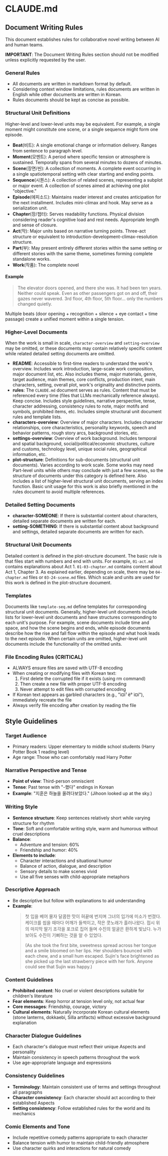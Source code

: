# CLAUDE.md

## Document Writing Rules

This document establishes rules for collaborative novel writing between AI and human teams.

**IMPORTANT**: The Document Writing Rules section should not be modified unless explicitly requested by the user.

### General Rules

- All documents are written in markdown format by default.
- Considering context window limitations, rules documents are written in English while other documents are written in Korean.
- Rules documents should be kept as concise as possible.

### Structural Unit Definitions

Higher-level and lower-level units may be equivalent. For example, a single moment might constitute one scene, or a single sequence might form one episode.

- **Beat**(비트): A single emotional change or information delivery. Ranges from sentence to paragraph level.
- **Moment**(모멘트): A period where specific tension or atmosphere is sustained. Temporally spans from several minutes to dozens of minutes.
- **Scene**(장면/씬): A collection of moments. A complete event occurring in a single spatiotemporal setting with clear starting and ending points.
- **Sequence**(시퀀스): A collection of related scenes, representing a subplot or major event. A collection of scenes aimed at achieving one plot "objective."
- **Episode**(에피소드): Maintains reader interest and creates anticipation for the next installment. Includes mini-climax and hook. May serve as a serialization unit.
- **Chapter**(장/챕터): Serves readability functions. Physical division considering reader's cognitive load and rest needs. Appropriate length and sense of closure.
- **Act**(막): Major units based on narrative turning points. Three-act structure or equivalent to introduction-development-climax-resolution structure.
- **Part**(부): May present entirely different stories within the same setting or different stories with the same theme, sometimes forming complete standalone works.
- **Work**(작품): The complete novel

#### Example

> The elevator doors opened, and there she was. It had been ten years. Neither could speak. Even as other passengers got on and off, their gazes never wavered. 3rd floor, 4th floor, 5th floor... only the numbers changed quietly.

Multiple beats (door opening + recognition + silence + eye contact + time passage) create a unified moment within a single tension.

### Higher-Level Documents

When the work is small in scale, `character-overview` and `setting-overview` may be omitted, or these documents may contain relatively specific content while related detailed setting documents are omitted.

- **README**: Accessible to first-time readers to understand the work's overview. Includes work introduction, large-scale work composition, major document list, etc. Also includes theme, major materials, genre, target audience, main themes, core conflicts, production intent, main characters, setting, overall plot, work's originality and distinctive points.
- **rules**: The `CLAUDE.md` document serves as rules. Content that must be referenced every time (files that LLMs mechanically reference always). Keep concise. Includes style guidelines, narrative perspective, tense, character addressing, consistency rules to note, major motifs and symbols, prohibited items, etc. Includes simple structural unit document rules and template lists.
- **characters-overview**: Overview of major characters. Includes character relationships, core characteristics, personality keywords, speech and behavior patterns, rough story arcs, background stories, etc.
- **settings-overview**: Overview of work background. Includes temporal and spatial background, social/political/economic structures, culture and customs, technology level, unique social rules, geographical information, etc.
- **plot-structure**: Definitions for sub-documents (structural unit documents). Varies according to work scale. Some works may need Part-level units while others may conclude with just a few scenes, so the structure of documents under this category is defined here. Also includes a list of higher-level structural unit documents, serving an index function. Basic unit usage for this work is also briefly mentioned in the rules document to avoid multiple references.

### Detailed Setting Documents

- **character-SOMEONE**: If there is substantial content about characters, detailed separate documents are written for each.
- **setting-SOMETHING**: If there is substantial content about background and settings, detailed separate documents are written for each.

### Structural Unit Documents

Detailed content is defined in the plot-structure document. The basic rule is that files start with numbers and end with units. For example, `01-act.md` contains explanations about Act 1. `01-03-chapter.md` contains content about Act 1, Chapter 3. As explained earlier, depending on scale, there may be `04-chapter.md` files or `03-24-scene.md` files. Which scale and units are used for this work is defined in the plot-structure document.

### Templates

Documents like `template-seq.md` define templates for corresponding structural unit documents. Generally, higher-level unit documents include lists for lower-level unit documents and have structures corresponding to each unit's purpose. For example, scene documents include time and space, and how the scene begins and ends, while episode documents describe how the rise and fall flow within the episode and what hook leads to the next episode. When certain units are omitted, higher-level unit documents include the functionality of the omitted units.

### File Encoding Rules (CRITICAL)

- ALWAYS ensure files are saved with UTF-8 encoding
- When creating or modifying files with Korean text:
	1. First delete the corrupted file if it exists (using rm command)
	2. Then create a new file with proper UTF-8 encoding
	3. Never attempt to edit files with corrupted encoding
- If Korean text appears as garbled characters (e.g., "ì¤ì¹ ë° ì¤í"), immediately recreate the file
- Always verify file encoding after creation by reading the file

## Style Guidelines

### Target Audience
- Primary readers: Upper elementary to middle school students (Harry Potter Book 1 reading level)
- Age range: Those who can comfortably read Harry Potter

### Narrative Perspective and Tense
- **Point of view**: Third-person omniscient
- **Tense**: Past tense with "-했다" endings in Korean
- **Example**: "지훈은 하늘을 올려다보았다." (Jihoon looked up at the sky.)

### Writing Style
- **Sentence structure**: Keep sentences relatively short while varying structure for rhythm
- **Tone**: Soft and comfortable writing style, warm and humorous without cruel descriptions
- **Balance**: 
  - Adventure and tension: 60%
  - Friendship and humor: 40%
- **Elements to include**:
  - Character interactions and situational humor
  - Balance of action, dialogue, and description
  - Sensory details to make scenes vivid
  - Use all five senses with child-appropriate metaphors

### Descriptive Approach
- Be descriptive but follow with explanations to aid understanding
- **Example**: 
  > 첫 입을 베어 물자 달콤한 맛이 혀끝에 번지며 그녀의 입가에 미소가 번졌다. 케이크를 씹을 때마다 어깨가 들썩이고, 작은 콧노래가 흘러나왔다. 접시 위의 마지막 딸기 조각을 포크로 집어 들며 수진의 얼굴은 환하게 빛났다. 누가 보아도 수진이 기뻐하는 것을 알 수 있었다.
  > 
  > (As she took the first bite, sweetness spread across her tongue and a smile bloomed on her lips. Her shoulders bounced with each chew, and a small hum escaped. Sujin's face brightened as she picked up the last strawberry piece with her fork. Anyone could see that Sujin was happy.)

### Content Guidelines
- **Prohibited content**: No cruel or violent descriptions suitable for children's literature
- **Fear elements**: Keep horror at tension level only, not actual fear
- **Core messages**: Friendship, courage, victory
- **Cultural elements**: Naturally incorporate Korean cultural elements (stone lanterns, dokkaebi, Silla artifacts) without excessive background explanation

### Character Dialogue Guidelines
- Each character's dialogue must reflect their unique Aspects and personality
- Maintain consistency in speech patterns throughout the work
- Use age-appropriate language and expressions

### Consistency Guidelines
- **Terminology**: Maintain consistent use of terms and settings throughout all paragraphs
- **Character consistency**: Each character should act according to their established Aspects
- **Setting consistency**: Follow established rules for the world and its mechanics

### Comic Elements and Tone
- Include repetitive comedy patterns appropriate to each character
- Balance tension with humor to maintain child-friendly atmosphere
- Use character quirks and interactions for natural comedy
